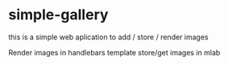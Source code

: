 # simple-gallery
 this is a simple web aplication to add / store / render images 

Render images in handlebars template store/get images in mlab
